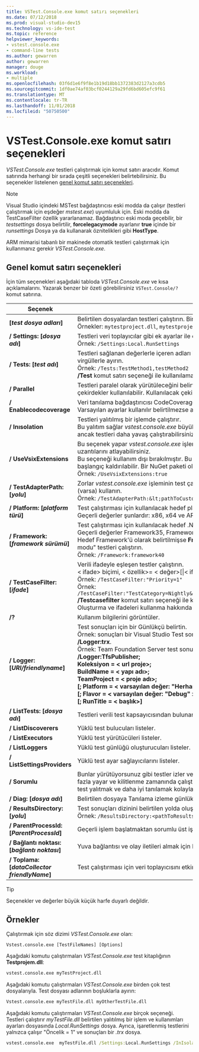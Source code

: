 ```yaml
---
title: VSTest.Console.exe komut satırı seçenekleri
ms.date: 07/12/2018
ms.prod: visual-studio-dev15
ms.technology: vs-ide-test
ms.topic: reference
helpviewer_keywords:
- vstest.console.exe
- command-line tests
ms.author: gewarren
author: gewarren
manager: douge
ms.workload:
- multiple
ms.openlocfilehash: 03f6d1e6f9f8e1b19d18bb1372383d2127a3cdb5
ms.sourcegitcommit: 1df0ae74af03bcf0244129a29fd6bd605efc9f61
ms.translationtype: MT
ms.contentlocale: tr-TR
ms.lasthandoff: 11/01/2018
ms.locfileid: "50750500"
---
```

# <a name="vstestconsoleexe-command-line-options"></a>VSTest.Console.exe komut satırı seçenekleri

*VSTest.Console.exe* testleri çalıştırmak için komut satırı aracıdır. Komut satırında herhangi bir sırada çeşitli seçenekleri belirtebilirsiniz. Bu seçenekler listelenen [genel komut satırı seçenekleri](#general-command-line-options).

> [!NOTE]
> Visual Studio içindeki MSTest bağdaştırıcısı eski modda da çalışır (testleri çalıştırmak için eşdeğer *mstest.exe*) uyumluluk için. Eski modda da TestCaseFilter özellik yararlanamaz. Bağdaştırıcı eski moda geçebilir, bir *testsettings* dosya belirtilir, **forcelegacymode** ayarlanır **true** içinde bir *runsettings* Dosya ya da kullanarak öznitelikleri gibi **HostType**.
>
> ARM mimarisi tabanlı bir makinede otomatik testleri çalıştırmak için kullanmanız gerekir *VSTest.Console.exe*.

## <a name="general-command-line-options"></a>Genel komut satırı seçenekleri

İçin tüm seçenekleri aşağıdaki tabloda *VSTest.Console.exe* ve kısa açıklamalarını. Yazarak benzer bir özeti görebilirsiniz `VSTest.Console/?` komut satırına.

| Seçenek | Açıklama |
|---|---|
|**[*test dosya adları*]**|Belirtilen dosyalardan testleri çalıştırın. Birden çok test dosyası adlarının boşluklarla ayırın.<br />Örnekler: `mytestproject.dll`, `mytestproject.dll myothertestproject.exe`|
|**/ Settings: [*dosya adı*]**|Testleri veri toplayıcılar gibi ek ayarlar ile çalıştırın.<br />Örnek: `/Settings:Local.RunSettings`|
|**/ Tests: [*test adı*]**|Testleri sağlanan değerlerle içeren adları ile çalıştırın. Birden çok değer sağlamak için bunları virgüllerle ayırın.<br />Örnek: `/Tests:TestMethod1,testMethod2`<br />**/Test** komut satırı seçeneği ile kullanılamaz **/testcasefilter** komut satırı seçeneği.|
|**/ Parallel**|Testleri paralel olarak yürütüleceğini belirtir. Varsayılan olarak makine üzerindeki tüm mevcut çekirdekler kullanılabilir. Kullanılacak çekirdek sayısı bir ayar dosyası kullanılarak yapılandırılabilir.|
|**/ Enablecodecoverage**|Veri tanılama bağdaştırıcısı CodeCoverage'test çalıştırması sağlar.<br />Varsayılan ayarlar kullanılır belirtilmezse ayar dosyası kullanılarak.|
|**/ Inısolation**|Testleri yalıtılmış bir işlemde çalıştırır.<br />Bu yalıtım sağlar *vstest.console.exe* büyük olasılıkla daha az bir hata sırasında durdurulması işlemi, ancak testleri daha yavaş çalıştırabilirsiniz.|
|**/ UseVsixExtensions**|Bu seçenek yapar *vstest.console.exe* işlem kullanın veya (varsa) test çalıştırmasında yüklü VSIX uzantılarını atlayabilirsiniz.<br />Bu seçeneği kullanım dışı bırakılmıştır. Bu seçenek, Visual Studio'nun sonraki ana sürümüne başlangıç kaldırılabilir. Bir NuGet paketi olarak sunulan uzantıları kullanma için taşıyın.<br />Örnek: `/UseVsixExtensions:true`|
|**/ TestAdapterPath: [*yolu*]**|Zorlar *vstest.console.exe* işleminin test çalıştırmasında özel test bağdaştırıcılarını belirtilen yoldan (varsa) kullanın.<br />Örnek: `/TestAdapterPath:&lt;pathToCustomAdapters&gt;`|
|**/ Platform: [*platform türü*]**|Test çalıştırması için kullanılacak hedef platform mimarisi.<br />Geçerli değerler şunlardır: x86, x64 ve ARM.|
|**/ Framework: [*framework sürümü*]**|Test çalıştırması için kullanılacak hedef .NET Framework sürümü.<br />Geçerli değerler Framework35, Framework40 framework45'tir ve FrameworkUap10:.<br />Hedef Framework'ü olarak belirtilmişse **Framework35**, CLR 4.0 "uyumlu olacak şekilde basitleştirip modu" testleri çalıştırın.<br />Örnek: `/Framework:framework40`|
|**/ TestCaseFilter: [*ifade*]**|Verili ifadeyle eşleşen testler çalıştırın.<br />< ifade\> biçimi, < özellik\>= < değer\>[&#124;< ifade\>].<br />Örnek: `/TestCaseFilter:"Priority=1"`<br />Örnek: `/TestCaseFilter:"TestCategory=Nightly&#124;FullyQualifiedName=Namespace.ClassName.MethodName"`<br />**/Testcasefilter** komut satırı seçeneği ile kullanılamaz **/test** komut satırı seçeneği. <br />Oluşturma ve ifadeleri kullanma hakkında daha fazla bilgi için bkz: [test çalıştırması filtresini](https://github.com/Microsoft/vstest-docs/blob/master/docs/filter.md).|
|**/?**|Kullanım bilgilerini görüntüler.|
|**/ Logger: [*URI/friendlyname*]**|Test sonuçları için bir Günlükçü belirtin.<br />Örnek: sonuçları bir Visual Studio Test sonuçları dosyası (TRX) oturum açmak için kullanmak **/Logger:trx**.<br />Örnek: Team Foundation Server test sonuçlarını yayımlamak için TfsPublisher kullanın:<br />**/Logger:TfsPublisher;**<br />**Koleksiyon = < url proje\>;**<br />**BuildName = < yapı adı\>;**<br />**TeamProject = < proje adı\>;**<br />**[; Platform = < varsayılan değer: "Herhangi bir CPU" >]**<br />**[; Flavor = < varsayılan değer: "Debug" >]**<br />**[; RunTitle = < başlık\>]**|
|**/ ListTests: [*dosya adı*]**|Testleri verili test kapsayıcısından bulunan listeler.|
|**/ ListDiscoverers**|Yüklü test bulucuları listeler.|
|**/ ListExecutors**|Yüklü test yürütücüleri listeler.|
|**/ ListLoggers**|Yüklü test günlüğü oluşturucuları listeler.|
|**/ ListSettingsProviders**|Yüklü test ayar sağlayıcılarını listeler.|
|**/ Sorumlu**|Bunlar yürütüyorsunuz gibi testler izler ve test ana işlem kilitlenirse sıralarını yürütme testleri adları en fazla yayar ve kilitlenme zamanında çalıştıran belirli bir teste de dahil olmak üzere. Bu çıkış, sorunlu test yalıtmak ve daha iyi tanılamak kolaylaştırır. [Daha fazla bilgi](https://github.com/Microsoft/vstest-docs/blob/master/docs/extensions/blame-datacollector.md).|
|**/ Diag: [*dosya adı*]**|Belirtilen dosyaya Tanılama izleme günlüklerini yazar.|
|**/ ResultsDirectory: [*yolu*]**|Test sonuçları dizinini belirtilen yolda oluşturulur Aksi takdirde bulunmaktadır.<br />Örnek: `/ResultsDirectory:<pathToResultsDirectory>`|
|**/ ParentProcessId: [*ParentProcessId*]**|Geçerli işlem başlatmaktan sorumlu üst işlemin işlem kimliği.|
|**/ Bağlantı noktası: [*bağlantı noktası*]**|Yuva bağlantısı ve olay iletileri almak için bağlantı noktası.|
|**/ Toplama: [*dataCollector friendlyName*]**|Test çalıştırması için veri toplayıcısını etkinleştirir. [Daha fazla bilgi](https://aka.ms/vstest-collect).|

> [!TIP]
> Seçenekler ve değerler büyük küçük harfe duyarlı değildir.

## <a name="examples"></a>Örnekler

Çalıştırmak için söz dizimi *VSTest.Console.exe* olan:

`Vstest.console.exe [TestFileNames] [Options]`

Aşağıdaki komutu çalıştırmaları *VSTest.Console.exe* test kitaplığının **Testprojem.dll**:

```cmd
vstest.console.exe myTestProject.dll
```

Aşağıdaki komutu çalıştırmaları *VSTest.Console.exe* birden çok test dosyalarıyla. Test dosyası adlarının boşluklarla ayırın:

```cmd
Vstest.console.exe myTestFile.dll myOtherTestFile.dll
```

Aşağıdaki komutu çalıştırmaları *VSTest.Console.exe* birçok seçeneği. Testleri çalıştırır *myTestFile.dll* belirtilen yalıtılmış bir işlem ve kullanımları ayarları dosyasında *Local.RunSettings* dosya. Ayrıca, işaretlenmiş testlerini yalnızca çalışır "Öncelik = 1" ve sonuçları bir *.trx* dosya.

```cmd
vstest.console.exe  myTestFile.dll /Settings:Local.RunSettings /InIsolation /TestCaseFilter:"Priority=1" /Logger:trx
```
